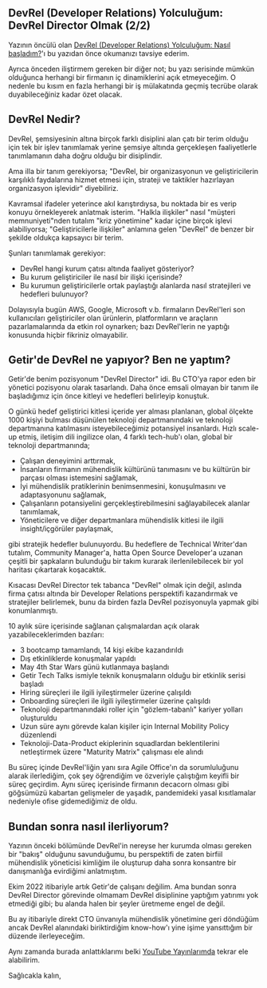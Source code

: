 ## DevRel (Developer Relations) Yolculuğum: DevRel Director Olmak (2/2)

Yazının öncülü olan [DevRel (Developer Relations) Yolculuğum: Nasıl başladım?](/devrel-developer-relations-yolculugum-nasil-basladim)'ı bu yazıdan önce okumanızı tavsiye ederim.

Ayrıca önceden iliştirmem gereken bir diğer not; bu yazı serisinde mümkün olduğunca herhangi bir firmanın iç dinamiklerini açık etmeyeceğim. O nedenle bu kısım en fazla herhangi bir iş mülakatında geçmiş tecrübe olarak duyabileceğiniz kadar özet olacak.


## DevRel Nedir?

DevRel, şemsiyesinin altına birçok farklı disiplini alan çatı bir terim olduğu için tek bir işlev tanımlamak yerine şemsiye altında gerçekleşen faaliyetlerle tanımlamanın daha doğru olduğu bir disiplindir.

Ama illa bir tanım gerekiyorsa; "DevRel, bir organizasyonun ve geliştiricilerin karşılıklı faydalarına hizmet etmesi için, strateji ve taktikler hazırlayan organizasyon işlevidir" diyebiliriz.

Kavramsal ifadeler yeterince akıl karıştırdıysa, bu noktada bir es verip konuyu örnekleyerek anlatmak isterim. "Halkla ilişkiler" nasıl "müşteri memnuniyeti"nden tutalım "kriz yönetimine" kadar içine birçok işlevi alabiliyorsa; "Geliştiricilerle ilişkiler" anlamına gelen "DevRel" de benzer bir şekilde oldukça kapsayıcı bir terim.

Şunları tanımlamak gerekiyor:
- DevRel hangi kurum çatısı altında faaliyet gösteriyor?
- Bu kurum geliştiriciler ile nasıl bir ilişki içerisinde?
- Bu kurumun geliştiricilerle ortak paylaştığı alanlarda nasıl stratejileri ve hedefleri bulunuyor?

Dolayısıyla bugün AWS, Google, Microsoft v.b. firmaların DevRel'leri son kullanıcıları geliştiriciler olan ürünlerin, platformların ve araçların pazarlamalarında da etkin rol oynarken; bazı DevRel'lerin ne yaptığı konusunda hiçbir fikriniz olmayabilir.


## Getir'de DevRel ne yapıyor? Ben ne yaptım?

Getir'de benim pozisyonum "DevRel Director" idi. Bu CTO'ya rapor eden bir yönetici pozisyonu olarak tasarlandı. Daha önce emsali olmayan bir tanım ile başladığımız için önce kitleyi ve hedefleri belirleyip konuştuk.

O günkü hedef geliştirici kitlesi içeride yer alması planlanan, global ölçekte 1000 kişiyi bulması düşünülen teknoloji departmanındaki ve teknoloji departmanına katılmasını isteyebileceğimiz potansiyel insanlardı. Hızlı scale-up etmiş, iletişim dili ingilizce olan, 4 farklı tech-hub'ı olan, global bir teknoloji departmanında;

- Çalışan deneyimini arttırmak,
- İnsanların firmanın mühendislik kültürünü tanımasını ve bu kültürün bir parçası olması istemesini sağlamak,
- İyi mühendislik pratiklerinin benimsenmesini, konuşulmasını ve adaptasyonunu sağlamak,
- Çalışanların potansiyelini gerçekleştirebilmesini sağlayabilecek alanlar tanımlamak,
- Yöneticilere ve diğer departmanlara mühendislik kitlesi ile ilgili insight/içgörüler paylaşmak,

gibi stratejik hedefler bulunuyordu. Bu hedeflere de Technical Writer'dan tutalım, Community Manager'a, hatta Open Source Developer'a uzanan çeşitli bir şapkaların bulunduğu bir takım kurarak ilerlenilebilecek bir yol haritası çıkartarak koşacaktık.

Kısacası DevRel Director tek tabanca "DevRel" olmak için değil, aslında firma çatısı altında bir Developer Relations perspektifi kazandırmak ve stratejiler belirlemek, bunu da birden fazla DevRel pozisyonuyla yapmak gibi konumlanmıştı.

10 aylık süre içerisinde sağlanan çalışmalardan açık olarak yazabileceklerimden bazıları:
- 3 bootcamp tamamlandı, 14 kişi ekibe kazandırıldı
- Dış etkinliklerde konuşmalar yapıldı
- May 4th Star Wars günü kutlanmaya başlandı
- Getir Tech Talks ismiyle teknik konuşmaların olduğu bir etkinlik serisi başladı
- Hiring süreçleri ile ilgili iyileştirmeler üzerine çalışıldı
- Onboarding süreçleri ile ilgili iyileştirmeler üzerine çalışıldı
- Teknoloji departmanındaki roller için "gözlem-tabanlı" kariyer yolları oluşturuldu
- Uzun süre aynı görevde kalan kişiler için Internal Mobility Policy düzenlendi
- Teknoloji-Data-Product ekiplerinin squadlardan beklentilerini netleştirmek üzere "Maturity Matrix" çalışması ele alındı

Bu süreç içinde DevRel'liğin yanı sıra Agile Office'ın da sorumluluğunu alarak ilerlediğim, çok şey öğrendiğim ve özveriyle çalıştığım keyifli bir süreç geçirdim. Aynı süreç içerisinde firmanın decacorn olması gibi göğsümüzü kabartan gelişmeler de yaşadık, pandemideki yasal kısıtlamalar nedeniyle ofise gidemediğimiz de oldu.


## Bundan sonra nasıl ilerliyorum?

Yazının önceki bölümünde DevRel'in nereyse her kurumda olması gereken bir "bakış" olduğunu savunduğumu, bu perspektifi de zaten birfiil mühendislik yöneticisi kimliğim ile oluşturup daha sonra konsantre bir danışmanlığa evirdiğimi anlatmıştım.

Ekim 2022 itibariyle artık Getir'de çalışanı değilim. Ama bundan sonra DevRel Director görevinde olmamam DevRel disiplinine yaptığım yatırımı yok etmediği gibi; bu alanda halen bir şeyler üretmeme engel de değil.

Bu ay itibariyle direkt CTO ünvanıyla mühendislik yönetimine geri döndüğüm ancak DevRel alanındaki biriktirdiğim know-how'ı yine işime yansıttığım bir düzende ilerleyeceğim.

Aynı zamanda burada anlattıklarımı belki [YouTube Yayınlarımda](https://youtube.com/EserOzvataf) tekrar ele alabilirim.

Sağlıcakla kalın,